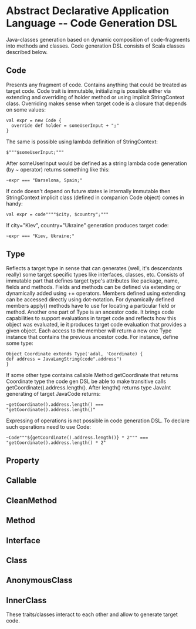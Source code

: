 Abstract Declarative Application Language -- Code Generation DSL
===============================================================

Java-classes generation based on dynamic composition of code-fragments into methods and classes.
Code generation DSL consists of Scala classes described below.

Code
----

Presents any fragment of code.
Contains anything that could be treated as target code. Code trait is immutable, initializing is possible either via extending and overriding of holder method or using implicit StringContext class.
Overriding makes sense when target code is a closure that depends on some values:
```
val expr = new Code {
  override def holder = someUserInput + ";"
}
```

The same is possible using lambda definition of StringContext:
```
$"""$someUserInput;"""
```

After someUserInput would be defined as a string lambda code generation (by ~ operator) returns something like this:
```
~expr === "Barselona, Spain;"
```

If code doesn't depend on future states ie internally immutable then StringContext implicit class (defined in companion Code object) comes in handy:
```
val expr = code""""$city, $country";"""
```

If city="Kiev", country="Ukraine" generation produces target code:
```
~expr === "Kiev, Ukraine;"
```

Type
----

Reflects a target type in sense that can generates (well, it's descendants really) some target specific types like interfaces, classes, etc.
Consists of immutable part that defines target type's attributes like package, name, fields and methods. Fields and methods can be defined via extending or dynamically added using += operators. Members defined using extending can be accessed directly using dot-notation. For dynamically defined members apply() methods have to use for locating a particular field or method.
Another one part of Type is an ancestor code. It brings code capabilities to support evaluations in target code and reflects how this object was evaluated, ie it produces target code evaluation that provides a given object. Each access to the member will return a new one Type instance that contains the previous ancestor code. For instance, define some type:
```
Object Coordinate extends Type('adal, 'Coordinate) {
def address = JavaLangString(code".address")
}
```

If some other type contains callable Method getCoordinate that returns Coordinate type the code gen DSL be able to make transitive calls getCoordinate().address.length(). After length() returns type JavaInt generating of target JavaCode returns:
```
~getCoordinate().address.length() === "getCoordinate().address.length()"
```

Expressing of operations is not possible in code generation DSL. To declare such operations need to use Code:
```
~Code"""${getCoordinate().address.length()} * 2""" === "getCoordinate().address.length() * 2"
```

Property
--------

Callable
--------

CleanMethod
-----------

Method
------

Interface
---------

Class
-----

AnonymousClass
--------------

InnerClass
----------

These traits/classes interact to each other and allow to generate target code.
